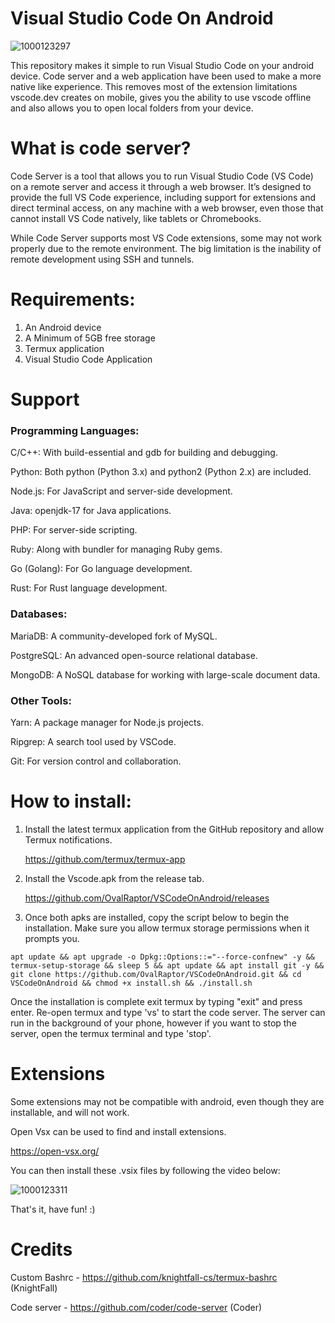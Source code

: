 # Visual Studio Code On Android

![1000123297](https://github.com/OvalRaptor/VSCodeOnAndroid/assets/114360124/02502d8f-0c59-4940-9bca-c0ebf4506b64)




This repository makes it simple to run Visual Studio Code on your android device. Code server and a web application have been used to make a more native like experience. This removes most of the extension limitations vscode.dev creates on mobile, gives you the ability to use vscode offline and also allows you to open local folders from your device.

# What is code server?

Code Server is a tool that allows you to run Visual Studio Code (VS Code) on a remote server and access it through a web browser. It’s designed to provide the full VS Code experience, including support for extensions and direct terminal access, on any machine with a web browser, even those that cannot install VS Code natively, like tablets or Chromebooks.

While Code Server supports most VS Code extensions, some may not work properly due to the remote environment. The big limitation is the inability of remote development using SSH and tunnels. 

# Requirements:

1. An Android device
2. A Minimum of 5GB free storage
3. Termux application
4. Visual Studio Code Application

# Support

### Programming Languages:

C/C++: With build-essential and gdb for building and debugging.

Python: Both python (Python 3.x) and python2 (Python 2.x) are included.

Node.js: For JavaScript and server-side development.

Java: openjdk-17 for Java applications.

PHP: For server-side scripting.

Ruby: Along with bundler for managing Ruby gems.

Go (Golang): For Go language development.

Rust: For Rust language development.

### Databases:

MariaDB: A community-developed fork of MySQL.

PostgreSQL: An advanced open-source relational database.

MongoDB: A NoSQL database for working with large-scale document data.

### Other Tools:

Yarn: A package manager for Node.js projects.

Ripgrep: A search tool used by VSCode.

Git: For version control and collaboration.


# How to install:

1. Install the latest termux application from the GitHub repository and allow Termux notifications.

   https://github.com/termux/termux-app

2. Install the Vscode.apk from the release tab.

   https://github.com/OvalRaptor/VSCodeOnAndroid/releases
   
3. Once both apks are installed, copy the script below to begin the installation. Make sure you allow termux storage permissions when it prompts you.
```
apt update && apt upgrade -o Dpkg::Options::="--force-confnew" -y && termux-setup-storage && sleep 5 && apt update && apt install git -y && git clone https://github.com/OvalRaptor/VSCodeOnAndroid.git && cd VSCodeOnAndroid && chmod +x install.sh && ./install.sh

```

Once the installation is complete exit termux by typing "exit" and press enter. Re-open termux and type 'vs' to start the code server. The server can run in the background of your phone, however if you want to stop the server, open the termux terminal and type 'stop'.

# Extensions

Some extensions may not be compatible with android, even though they are installable, and will not work. 

Open Vsx can be used to find and install extensions.

https://open-vsx.org/

You can then install these .vsix files by following the video below:

![1000123311](https://github.com/OvalRaptor/VSCodeOnAndroid/assets/114360124/47428b29-8aab-461b-9f65-49ab6dc65d7f)



That's it, have fun! :)

# Credits

Custom Bashrc - https://github.com/knightfall-cs/termux-bashrc (KnightFall)

Code server - https://github.com/coder/code-server (Coder)
